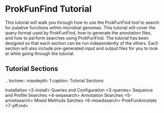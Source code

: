 # ProkFunFind Tutorial

This tutorial will walk you through how to use the ProkFunFind tool to search
for putative functions within microbial genomes. This tutorial will cover
the query format used by ProkFunFind, how to generate the annotation files,
and how to perform searches using ProkFunFind. The tutorial has been designed
so that each section can be run independently of the others. Each section will
also include pre-generated input and output files for you to look at while
going through the tutorial.

## Tutorial Sections

.. toctree::
maxdepth: 1
caption: Tutorial Sections

Installation <2-install>
Queries and Configuration <3-queries>
Sequence and Profile Searches <4-seqsearch>
Annotation Searches <5-annotsearch>
Mixed Methods Sarches <6-mixedsearch>
ProkFunAnnotate <7-pff.md>
